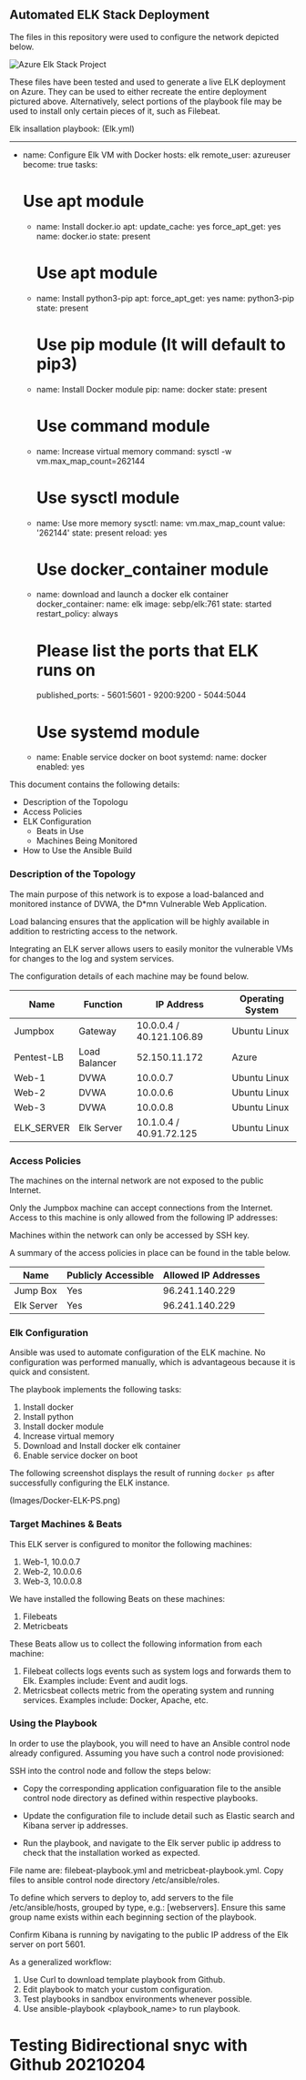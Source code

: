 ## Automated ELK Stack Deployment

The files in this repository were used to configure the network depicted below.

![Azure Elk Stack Project](/Diagrams/Diagram.jpg)

These files have been tested and used to generate a live ELK deployment on Azure. They can be used to either recreate the entire deployment pictured above. Alternatively, select portions of the playbook file may be used to install only certain pieces of it, such as Filebeat.

Elk insallation playbook: (Elk.yml)
  - ---
- name: Configure Elk VM with Docker
  hosts: elk
  remote_user: azureuser
  become: true
  tasks:
    # Use apt module
    - name: Install docker.io
      apt:
        update_cache: yes
        force_apt_get: yes
        name: docker.io
        state: present

      # Use apt module
    - name: Install python3-pip
      apt:
        force_apt_get: yes
        name: python3-pip
        state: present

      # Use pip module (It will default to pip3)
    - name: Install Docker module
      pip:
        name: docker
        state: present

      # Use command module
    - name: Increase virtual memory
      command: sysctl -w vm.max_map_count=262144

      # Use sysctl module
    - name: Use more memory
      sysctl:
        name: vm.max_map_count
        value: '262144'
        state: present
        reload: yes


      # Use docker_container module
    - name: download and launch a docker elk container
      docker_container:
        name: elk
        image: sebp/elk:761
        state: started
        restart_policy: always
        # Please list the ports that ELK runs on
        published_ports:
          -  5601:5601
          -  9200:9200
          -  5044:5044

      # Use systemd module
    - name: Enable service docker on boot
      systemd:
        name: docker
        enabled: yes

This document contains the following details:
- Description of the Topologu
- Access Policies
- ELK Configuration
  - Beats in Use
  - Machines Being Monitored
- How to Use the Ansible Build


### Description of the Topology

The main purpose of this network is to expose a load-balanced and monitored instance of DVWA, the D*mn Vulnerable Web Application.

Load balancing ensures that the application will be highly available in addition to restricting access to the network.

Integrating an ELK server allows users to easily monitor the vulnerable VMs for changes to the log and system services.

The configuration details of each machine may be found below.

| Name       | Function      | IP Address                | Operating System |
|------------|---------------|---------------------------|------------------|
| Jumpbox    | Gateway       |  10.0.0.4 / 40.121.106.89 | Ubuntu Linux     |
| Pentest-LB | Load Balancer | 52.150.11.172             | Azure            |
| Web-1      | DVWA          | 10.0.0.7                  | Ubuntu Linux     |
| Web-2      | DVWA          | 10.0.0.6                  | Ubuntu Linux     |
| Web-3      | DVWA          | 10.0.0.8                  | Ubuntu Linux     |
| ELK_SERVER | Elk Server    | 10.1.0.4 / 40.91.72.125   | Ubuntu Linux     |

### Access Policies

The machines on the internal network are not exposed to the public Internet. 

Only the Jumpbox machine can accept connections from the Internet. Access to this machine is only allowed from the following IP addresses:

Machines within the network can only be accessed by SSH key.

A summary of the access policies in place can be found in the table below.

| Name       | Publicly Accessible | Allowed IP Addresses |
|------------|---------------------|----------------------|
| Jump Box   | Yes                 | 96.241.140.229       |
| Elk Server | Yes                 | 96.241.140.229       |

### Elk Configuration

Ansible was used to automate configuration of the ELK machine. No configuration was performed manually, which is advantageous because it is quick and consistent.

The playbook implements the following tasks:

1.  Install docker
2.  Install python
3.  Install docker module
4.  Increase virtual memory
5.  Download and Install docker elk container
6.  Enable service docker on boot

The following screenshot displays the result of running `docker ps` after successfully configuring the ELK instance.

(Images/Docker-ELK-PS.png)

### Target Machines & Beats
This ELK server is configured to monitor the following machines:
1.  Web-1, 10.0.0.7
2.  Web-2, 10.0.0.6
3.  Web-3, 10.0.0.8

We have installed the following Beats on these machines:
1.  Filebeats
2.  Metricbeats

These Beats allow us to collect the following information from each machine:
1.  Filebeat collects logs events such as system logs and forwards them to Elk. Examples include: Event and audit logs.
2.  Metricsbeat collects metric from the operating system and running services. Examples include: Docker, Apache, etc.

### Using the Playbook
In order to use the playbook, you will need to have an Ansible control node already configured. Assuming you have such a control node provisioned: 

SSH into the control node and follow the steps below:
- Copy the corresponding application configuaration file to the ansible control node directory as defined within respective playbooks.

- Update the configuration file to include detail such as Elastic search and Kibana server ip addresses.

- Run the playbook, and navigate to the Elk server public ip address to check that the installation worked as expected.

File name are: filebeat-playbook.yml and metricbeat-playbook.yml. Copy files to ansible control node directory /etc/ansible/roles.

To define which servers to deploy to, add servers to the file /etc/ansible/hosts, grouped by type, e.g.: [webservers]. Ensure this same group name exists within each beginning section of the playbook.

Confirm Kibana is running by navigating to the public IP address of the Elk server on port 5601.

As a generalized workflow: 
1.  Use Curl to download template playbook from Github. 
2.  Edit playbook to match your custom configuration.
3.  Test playbooks in sandbox environments whenever possible.
4.  Use ansible-playbook <playbook_name> to run playbook.

# Testing Bidirectional snyc with Github 20210204
